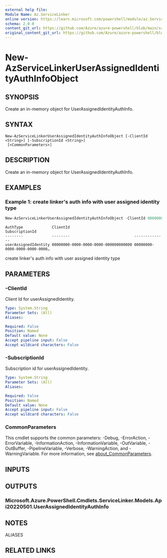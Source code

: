 ```yaml
---
external help file:
Module Name: Az.ServiceLinker
online version: https://learn.microsoft.com/powershell/module/az.ServiceLinker/new-azservicelinkeruserassignedidentityauthinfoobject
schema: 2.0.0
content_git_url: https://github.com/Azure/azure-powershell/blob/main/src/ServiceLinker/help/New-AzServiceLinkerUserAssignedIdentityAuthInfoObject.md
original_content_git_url: https://github.com/Azure/azure-powershell/blob/main/src/ServiceLinker/help/New-AzServiceLinkerUserAssignedIdentityAuthInfoObject.md
---
```


# New-AzServiceLinkerUserAssignedIdentityAuthInfoObject

## SYNOPSIS
Create an in-memory object for UserAssignedIdentityAuthInfo.

## SYNTAX

```
New-AzServiceLinkerUserAssignedIdentityAuthInfoObject [-ClientId <String>] [-SubscriptionId <String>]
 [<CommonParameters>]
```

## DESCRIPTION
Create an in-memory object for UserAssignedIdentityAuthInfo.

## EXAMPLES

### Example 1: create linker's auth info with user assigned identity type
```powershell
New-AzServiceLinkerUserAssignedIdentityAuthInfoObject -ClientId 00000000-0000-0000-0000-000000000000 -SubscriptionId 00000000-0000-0000-0000-000000000000
```

```output
AuthType             ClientId                             SubscriptionId
--------             --------                             --------------
userAssignedIdentity 00000000-0000-0000-0000-000000000000 00000000-0000-0000-0000-0000…
```

create linker's auth info with user assigned identity type

## PARAMETERS

### -ClientId
Client Id for userAssignedIdentity.

```yaml
Type: System.String
Parameter Sets: (All)
Aliases:

Required: False
Position: Named
Default value: None
Accept pipeline input: False
Accept wildcard characters: False
```

### -SubscriptionId
Subscription id for userAssignedIdentity.

```yaml
Type: System.String
Parameter Sets: (All)
Aliases:

Required: False
Position: Named
Default value: None
Accept pipeline input: False
Accept wildcard characters: False
```

### CommonParameters
This cmdlet supports the common parameters: -Debug, -ErrorAction, -ErrorVariable, -InformationAction, -InformationVariable, -OutVariable, -OutBuffer, -PipelineVariable, -Verbose, -WarningAction, and -WarningVariable. For more information, see [about_CommonParameters](http://go.microsoft.com/fwlink/?LinkID=113216).

## INPUTS

## OUTPUTS

### Microsoft.Azure.PowerShell.Cmdlets.ServiceLinker.Models.Api20220501.UserAssignedIdentityAuthInfo

## NOTES

ALIASES

## RELATED LINKS

